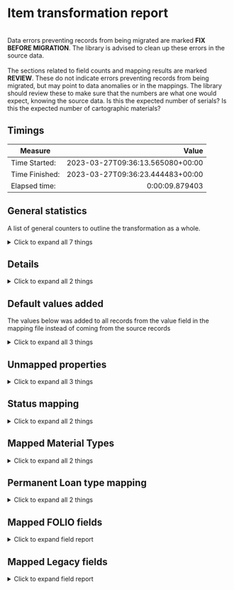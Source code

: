 # Item transformation report   
<br/>Data errors preventing records from being migrated are marked **FIX BEFORE MIGRATION**. The library is advised to clean up these errors in the source data.<br/><br/> The sections related to field counts and mapping results are marked **REVIEW**. These do not indicate errors preventing records from being migrated, but may point to data anomalies or in the mappings. The library should review these to make sure that the numbers are what one would expect, knowing the source data. Is this the expected number of serials? Is this the expected number of cartographic materials?
## Timings   
   
Measure | Value   
--- | ---:   
Time Started: | 2023-03-27T09:36:13.565080+00:00   
Time Finished: | 2023-03-27T09:36:23.444483+00:00   
Elapsed time: | 0:00:09.879403   
   
## General statistics    
A list of general counters to outline the transformation as a whole.    
<details><summary>Click to expand all 7 things</summary>     
   
Measure | Count   
--- | ---:   
Empty rows in csv_items.tsv | 0   
Number of Legacy items in file_name='csv_items.tsv' suppressed=False staff_suppressed=False service_point_id='' | 3   
Number of files processed | 1   
Number of legacy items in total | 3   
Number of records written to disk | 3   
Total rows in csv_items.tsv | 3   
</details>   
   
## Details    
    
<details><summary>Click to expand all 2 things</summary>     
   
Measure | Count   
--- | ---:   
['Z30_ENUMERATION_A', 'Z30_ENUMERATION_B'] were concatenated | 3   
</details>   
   
## Default values added    
The values below was added to all records from the value field in the mapping file instead of coming from the source records    
<details><summary>Click to expand all 3 things</summary>     
   
Measure | Count   
--- | ---:   
5a15e0f8-2802-4cbf-a4de-8f0dedd3ed3a added to notes[0].itemNoteTypeId | 3   
False added to notes[0].staffOnly | 3   
</details>   
   
## Unmapped properties    
    
<details><summary>Click to expand all 3 things</summary>     
   
Measure | Count   
--- | ---:   
notes[0].note | 3   
notes[0].staffOnly | 3   
</details>   
   
## Status mapping    
    
<details><summary>Click to expand all 2 things</summary>     
   
Measure | Count   
--- | ---:   
'' -> Available | 3   
</details>   
   
## Mapped Material Types    
    
<details><summary>Click to expand all 2 things</summary>     
   
Measure | Count   
--- | ---:   
BOOK -> sound recording | 3   
</details>   
   
## Permanent Loan type mapping    
    
<details><summary>Click to expand all 2 things</summary>     
   
Measure | Count   
--- | ---:   
BOOK -> Reading room | 3   
</details>   

## Mapped FOLIO fields
<details><summary>Click to expand field report</summary>     

FOLIO Field | Mapped | Unmapped  
--- | --- | ---:  
_version | 0 (0%) | 3 (100%) 
accessionNumber | 0 (0%) | 3 (100%) 
administrativeNotes | 0 (0%) | 3 (100%) 
barcode | 3 (100%) | 0 (0%) 
chronology | 0 (0%) | 3 (100%) 
circulationNotes | 0 (0%) | 3 (100%) 
copyNumber | 0 (0%) | 3 (100%) 
descriptionOfPieces | 0 (0%) | 3 (100%) 
discoverySuppress | 0 (0%) | 3 (100%) 
effectiveCallNumberComponents | 0 (0%) | 3 (100%) 
effectiveLocationId | 0 (0%) | 3 (100%) 
effectiveShelvingOrder | 0 (0%) | 3 (100%) 
electronicAccess | 0 (0%) | 3 (100%) 
enumeration | 3 (100%) | 0 (0%) 
formerIds | 3 (100%) | 0 (0%) 
holdingsRecord2 | 0 (0%) | 3 (100%) 
holdingsRecordId | 3 (100%) | 0 (0%) 
hrid | 3 (100%) | 0 (0%) 
id | 3 (100%) | 0 (0%) 
inTransitDestinationServicePointId | 0 (0%) | 3 (100%) 
itemDamagedStatusDate | 0 (0%) | 3 (100%) 
itemDamagedStatusId | 0 (0%) | 3 (100%) 
itemIdentifier | 0 (0%) | 3 (100%) 
itemLevelCallNumber | 0 (0%) | 3 (100%) 
itemLevelCallNumberPrefix | 0 (0%) | 3 (100%) 
itemLevelCallNumberSuffix | 0 (0%) | 3 (100%) 
itemLevelCallNumberTypeId | 0 (0%) | 3 (100%) 
lastCheckIn | 0 (0%) | 3 (100%) 
materialType | 0 (0%) | 3 (100%) 
materialTypeId | 3 (100%) | 0 (0%) 
metadata | 3 (100%) | 0 (0%) 
metadata.createdByUserId | 3 (100%) | 0 (0%) 
metadata.createdDate | 3 (100%) | 0 (0%) 
metadata.updatedByUserId | 3 (100%) | 0 (0%) 
metadata.updatedDate | 3 (100%) | 0 (0%) 
missingPieces | 0 (0%) | 3 (100%) 
missingPiecesDate | 0 (0%) | 3 (100%) 
notes | 0 (0%) | 3 (100%) 
numberOfMissingPieces | 0 (0%) | 3 (100%) 
numberOfPieces | 0 (0%) | 3 (100%) 
permanentLoanTypeId | 3 (100%) | 0 (0%) 
permanentLocation | 0 (0%) | 3 (100%) 
permanentLocationId | 0 (0%) | 3 (100%) 
purchaseOrderLineIdentifier | 0 (0%) | 3 (100%) 
statisticalCodeIds | 0 (0%) | 3 (100%) 
status | 3 (100%) | 0 (0%) 
status.date | 3 (100%) | 0 (0%) 
status.name | 3 (100%) | 0 (0%) 
tags | 0 (0%) | 3 (100%) 
temporaryLoanTypeId | 0 (0%) | 3 (100%) 
temporaryLocation | 0 (0%) | 3 (100%) 
temporaryLocationId | 0 (0%) | 3 (100%) 
volume | 0 (0%) | 3 (100%) 
yearCaption | 0 (0%) | 3 (100%) 
</details>   

## Mapped Legacy fields
<details><summary>Click to expand field report</summary>     

Legacy Field | Present | Mapped | Unmapped  
--- | --- | --- | ---:  
Z30_BARCODE | 3 (100.0%) | 3 (100%) | 0  
Z30_ENUMERATION_A | 3 (100.0%) | 3 (100%) | 0  
Z30_MATERIAL | 6 (200.0%) | 6 (200%) | 0  
Z30_REC_KEY | 3 (100.0%) | 3 (100%) | 0  
fake_instance_id | 9 (300.0%) | 9 (300%) | 0  
</details>   
